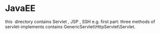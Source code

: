 # JavaEE
this  directory contains Servlet , JSP , SSH e.g.
first part:
   three methods of servlet-implements contains GenericServlet\HttpServlet\Servlet.
